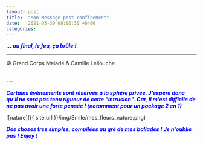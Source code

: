 ```yaml
---
layout: post
title:  "Mon Message post-confinement"
date:   2021-05-30 08:00:30 +0400
categories: 
---
```



<span style="color: blue">***... au final, le feu, ça brûle !***</span>
<br/>


---
&copy;  Grand Corps Malade & Camille Lellouche

<br>
---


<span style="color: blue">***Certains évènements sont réservés à la sphère privée. J'espère donc qu'il ne sera pas tenu rigueur de cette "intrusion".***</span>
<span style="color: blue">***Car, il m'est difficile de ne pas avoir une forte pensée ! (notamment pour un package 2 en 1)***</span>

![nature]({{ site.url }}/img/Smile/mes_fleurs_nature.png)

<span style="color: blue">***Des choses très simples, compilées au gré de mes ballades ! Je n'oublie pas ! Enjoy !***</span>

  